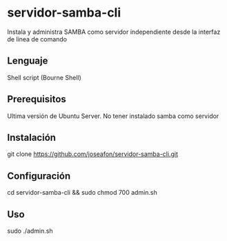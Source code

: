 # servidor-samba-cli
Instala y administra SAMBA como servidor independiente desde la interfaz de línea de comando

## Lenguaje
Shell script (Bourne Shell)

## Prerequisitos
Ultima versión de Ubuntu Server.
No tener instalado samba como servidor
## Instalación
git clone https://github.com/joseafon/servidor-samba-cli.git

## Configuración
cd servidor-samba-cli && sudo chmod 700 admin.sh

## Uso
sudo ./admin.sh
